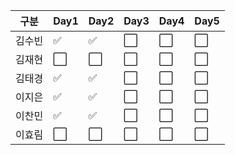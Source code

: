 |구분|Day1|Day2|Day3|Day4|Day5|
|----|----|----|----|----|----|
|김수빈|:white_check_mark:|:white_check_mark:|:white_large_square:|:white_large_square:|:white_large_square:|
|김재현|:white_large_square:|:white_large_square:|:white_large_square:|:white_large_square:|:white_large_square:|
|김태경|:white_check_mark:|:white_check_mark:|:white_large_square:|:white_large_square:|:white_large_square:|
|이지은|:white_check_mark:|:white_check_mark:|:white_large_square:|:white_large_square:|:white_large_square:|
|이찬민|:white_check_mark:|:white_check_mark:|:white_large_square:|:white_large_square:|:white_large_square:|
|이효림|:white_large_square:|:white_large_square:|:white_large_square:|:white_large_square:|:white_large_square:|
